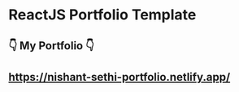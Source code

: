 # ReactJS Portfolio Template      

## 👇 My Portfolio 👇
## https://nishant-sethi-portfolio.netlify.app/
